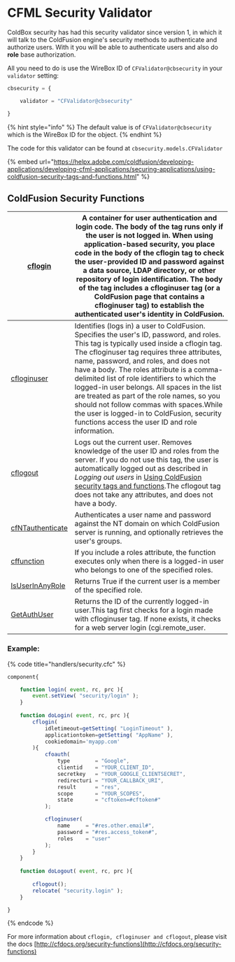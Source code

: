 # CFML Security Validator

ColdBox security has had this security validator since version 1, in which it will talk to the ColdFusion engine's security methods to authenticate and authorize users.  With it you will be able to authenticate users and also do **role** base authorization.

All you need to do is use the WireBox ID of `CFValidator@cbsecurity` in your `validator` setting:

```javascript
cbsecurity = {

    validator = "CFValidator@cbsecurity"

}
```

{% hint style="info" %}
The default value is of `CFValidator@cbsecurity` which is the WireBox ID for the object.
{% endhint %}

The code for this validator can be found at `cbsecurity.models.CFValidator`

{% embed url="https://helpx.adobe.com/coldfusion/developing-applications/developing-cfml-applications/securing-applications/using-coldfusion-security-tags-and-functions.html" %}

## ColdFusion Security Functions

| [cflogin](https://wikidocs.adobe.com/wiki/display/coldfusionen/cflogin)                   | A container for user authentication and login code. The body of the tag runs only if the user is not logged in. When using application-based security, you place code in the body of the cflogin tag to check the user-provided ID and password against a data source, LDAP directory, or other repository of login identification. The body of the tag includes a cfloginuser tag (or a ColdFusion page that contains a cfloginuser tag) to establish the authenticated user's identity in ColdFusion.                                                               |
| ----------------------------------------------------------------------------------------- | --------------------------------------------------------------------------------------------------------------------------------------------------------------------------------------------------------------------------------------------------------------------------------------------------------------------------------------------------------------------------------------------------------------------------------------------------------------------------------------------------------------------------------------------------------------------- |
| [cfloginuser](https://wikidocs.adobe.com/wiki/display/coldfusionen/cfloginuser)           | Identifies (logs in) a user to ColdFusion. Specifies the user's ID, password, and roles. This tag is typically used inside a cflogin tag. The cfloginuser tag requires three attributes, name, password, and roles, and does not have a body. The roles attribute is a comma-delimited list of role identifiers to which the logged-in user belongs. All spaces in the list are treated as part of the role names, so you should not follow commas with spaces.While the user is logged-in to ColdFusion, security functions access the user ID and role information. |
| [cflogout](https://wikidocs.adobe.com/wiki/display/coldfusionen/cflogout)                 | Logs out the current user. Removes knowledge of the user ID and roles from the server. If you do not use this tag, the user is automatically logged out as described in _Logging out users_ in [Using ColdFusion security tags and functions](https://wikidocs.adobe.com/wiki/display/coldfusionen/Using+ColdFusion+security+tags+and+functions).The cflogout tag does not take any attributes, and does not have a body.                                                                                                                                             |
| [cfNTauthenticate](https://wikidocs.adobe.com/wiki/display/coldfusionen/cfNTauthenticate) | Authenticates a user name and password against the NT domain on which ColdFusion server is running, and optionally retrieves the user's groups.                                                                                                                                                                                                                                                                                                                                                                                                                       |
| [cffunction](https://wikidocs.adobe.com/wiki/display/coldfusionen/cffunction)             | If you include a roles attribute, the function executes only when there is a logged-in user who belongs to one of the specified roles.                                                                                                                                                                                                                                                                                                                                                                                                                                |
| [IsUserInAnyRole](https://wikidocs.adobe.com/wiki/display/coldfusionen/IsUserInAnyRole)   | Returns True if the current user is a member of the specified role.                                                                                                                                                                                                                                                                                                                                                                                                                                                                                                   |
| [GetAuthUser](https://wikidocs.adobe.com/wiki/display/coldfusionen/GetAuthUser)           | Returns the ID of the currently logged-in user.This tag first checks for a login made with cfloginuser tag. If none exists, it checks for a web server login (cgi.remote\_user.                                                                                                                                                                                                                                                                                                                                                                                       |

### Example:

{% code title="handlers/security.cfc" %}
```javascript
component{

	function login( event, rc, prc ){
		event.setView( "security/login" );
	}
	
	function doLogin( event, rc, prc ){
		cflogin(
			idletimeout=getSetting( "LoginTimeout" ), 
			applicationtoken=getSetting( "AppName" ), 
			cookiedomain='myapp.com'
		){
			cfoauth(
				type        = "Google",
				clientid    = "YOUR_CLIENT_ID",
				secretkey   = "YOUR_GOOGLE_CLIENTSECRET",
				redirecturi = "YOUR_CALLBACK_URI",
				result      = "res",
				scope       = "YOUR_SCOPES",
				state       = "cftoken=#cftoken#"
			);

			cfloginuser(
				name     = "#res.other.email#", 
				password = "#res.access_token#", 
				roles    = "user"
			);
		}
	}
	 
	function doLogout( event, rc, prc ){
	   
	    cflogout();
	 	relocate( "security.login" );
	}

}
```
{% endcode %}

For more information about `cflogin, cfloginuser and cflogout`, please visit the docs [http://cfdocs.org/security-functions](http://cfdocs.org/security-functions)
